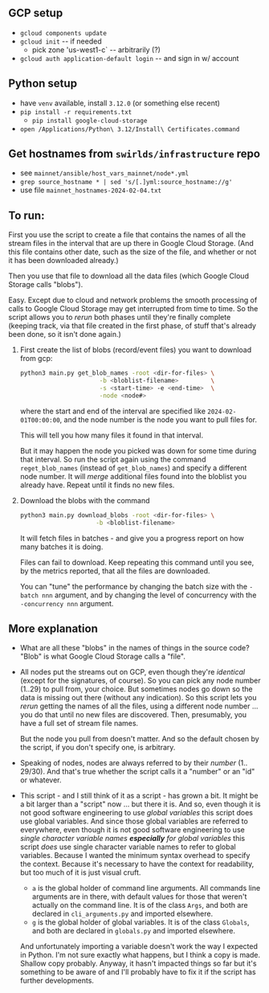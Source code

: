 <!--
# Copyright (C) 2024 Hedera Hashgraph, LLC
#
# Licensed under the Apache License, Version 2.0 (the "License");
# you may not use this file except in compliance with the License.
# You may obtain a copy of the License at
#
#      http://www.apache.org/licenses/LICENSE-2.0
#
# Unless required by applicable law or agreed to in writing, software
# distributed under the License is distributed on an "AS IS" BASIS,
# WITHOUT WARRANTIES OR CONDITIONS OF ANY KIND, either express or implied.
# See the License for the specific language governing permissions and
# limitations under the License.
-->

## GCP setup

* `gcloud components update`
* `gcloud init` -- if needed
  * pick zone 'us-west1-c` -- arbitrarily (?)
* `gcloud auth application-default login` -- and sign in w/ account

## Python setup

* have `venv` available, install `3.12.0` (or something else recent)
* `pip install -r requirements.txt`
  * `pip install google-cloud-storage`
* `open /Applications/Python\ 3.12/Install\ Certificates.command`

## Get hostnames from `swirlds/infrastructure` repo

* see `mainnet/ansible/host_vars_mainnet/node*.yml`
* `grep source_hostname * | sed 's/[.]yml:source_hostname://g'`
* use file `mainnet_hostnames-2024-02-04.txt`

## To run:

First you use the script to create a file that contains the names of all the
stream files in the interval that are up there in Google Cloud Storage.
(And this file contains other date, such as the size of the file, and
whether or not it has been downloaded already.)

Then you use that file to download all the data files (which Google Cloud
Storage calls "blobs").

Easy.  Except due to cloud and network problems the smooth processing of
calls to Google Cloud Storage may get interrupted from time to time.  So the
script allows you to _rerun_ both phases until they're finally complete
(keeping track, via that file created in the first phase, of stuff that's
already been done, so it isn't done again.)

1. First create the list of blobs (record/event files) you want to download from gcp:

   ```bash
   python3 main.py get_blob_names -root <dir-for-files> \
                         -b <bloblist-filename>         \
                         -s <start-time> -e <end-time>  \
                         -node <node#>
   ```

   where the start and end of the interval are specified like `2024-02-01T00:00:00`,
   and the node number is the node you want to pull files for.

   This will tell you how many files it found in that interval.

   But it may happen the node you picked was down for some time during
   that interval.  So run the script again using the command `reget_blob_names`
   (instead of `get_blob_names`) and specify a different node number.  It
   will _merge_ additional files found into the bloblist you already
   have.  Repeat until it finds no new files.

2. Download the blobs with the command

   ```bash
   python3 main.py download_blobs -root <dir-for-files> \
                        -b <bloblist-filename>
   ```

   It will fetch files in batches - and give you a progress report on
   how many batches it is doing.

   Files can fail to download.  Keep repeating this command until you see,
   by the metrics reported, that all the files are downloaded.

   You can "tune" the performance by changing the batch size with the
   `-batch nnn` argument, and by changing the level of concurrency with the
   `-concurrency nnn` argument.

## More explanation

- What are all these "blobs" in the names of things in the source code?
  "Blob" is what Google Cloud Storage calls a "file".

- All nodes put the streams out on GCP, even though they're _identical_ (except for the
  signatures, of course).  So you can pick any node number (1..29) to pull
  from, your choice.  But sometimes nodes go down so the data is missing out
  there (without any indication).  So this script lets you _rerun_ getting the
  names of all the files, using a different node number ... you do that until
  no new files are discovered.  Then, presumably, you have a full set of
  stream file names.

  But the node you pull from doesn't matter.  And so the default chosen by
  the script, if you don't specify one, is arbitrary.

- Speaking of nodes, nodes are always referred to by their _number_ (1..
  29/30).  And that's true whether the script calls it a "number" or an "id" or
  whatever.

- This script - and I still think of it as a script - has grown a bit.  It
  might be a bit larger than a "script" now ... but there it is.  And so, even
  though it is not good software engineering to use _global variables_ this
  script does use global variables.  And since those global variables are
  referred to everywhere, even though it is not good software engineering to
  use _single character variable names **especially** for global variables_
  this script _does_ use single character variable names to refer to global
  variables.  Because I wanted the minimum syntax overhead to specify the
  context.  Because it's necessary to have the context for readability, but
  too much of it is just visual cruft.

  - `a` is the global holder of command line arguments.  All commands line
    arguments are in there, with default values for those that weren't actually
    on the command line.  It is of the class `Args`, and both are declared in
    `cli_arguments.py` and imported elsewhere.
  - `g` is the global holder of global variables.  It is of the class
    `Globals`, and both are declared in `globals.py` and imported elsewhere.

  And unfortunately importing a variable doesn't work the way I expected in
  Python.  I'm not sure exactly what happens, but I think a copy is made.
  Shallow copy probably.  Anyway, it hasn't impacted things so far but it's
  something to be aware of and I'll probably have to fix it if the script has
  further developments.
